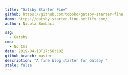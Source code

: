 ```yaml
---
title: "Gatsby Starter Fine"
github: https://github.com/toboko/gatsby-starter-fine
demo: https://gatsby-starter-fine.netlify.com/
author: Nicola Bombaci

ssg:
  - Gatsby
cms:
  - No Cms
date: 2019-04-18T17:56:10Z
github_branch: master
description: "A fine blog starter for Gatsby "
stale: false
---
```

